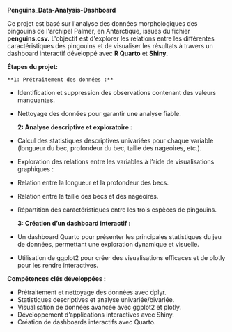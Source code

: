 **Penguins_Data-Analysis-Dashboard**

  Ce projet est basé sur l'analyse des données morphologiques des pingouins de l'archipel Palmer, en Antarctique, issues du fichier **penguins.csv.** L'objectif est d'explorer les relations entre les différentes caractéristiques des pingouins et de visualiser les résultats à travers un dashboard interactif développé avec **R Quarto** et **Shiny.**

**Étapes du projet:**
  
    **1: Prétraitement des données :**
    
  - Identification et suppression des observations contenant des valeurs manquantes.
  - Nettoyage des données pour garantir une analyse fiable.

    **2: Analyse descriptive et exploratoire :**
  
  - Calcul des statistiques descriptives univariées pour chaque variable (longueur du bec, profondeur du bec, taille des nageoires, etc.).
  - Exploration des relations entre les variables à l’aide de visualisations graphiques :
  - Relation entre la longueur et la profondeur des becs.
  - Relation entre la taille des becs et des nageoires.
  - Répartition des caractéristiques entre les trois espèces de pingouins.
    
    **3: Création d’un dashboard interactif :**

- Un dashboard Quarto pour présenter les principales statistiques du jeu de données, permettant une exploration dynamique et visuelle.
- Utilisation de ggplot2 pour créer des visualisations efficaces et de plotly pour les rendre interactives.

**Compétences clés développées :**

- Prétraitement et nettoyage des données avec dplyr.
- Statistiques descriptives et analyse univariée/bivariée.
- Visualisation de données avancée avec ggplot2 et plotly.
- Développement d’applications interactives avec Shiny.
- Création de dashboards interactifs avec Quarto.
